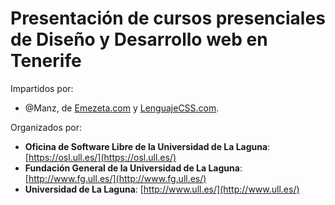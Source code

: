 # Presentación de cursos presenciales de Diseño y Desarrollo web en Tenerife

Impartidos por:
- @Manz, de [Emezeta.com](http://www.emezeta.com/) y [LenguajeCSS.com](http://lenguajecss.com/).

Organizados por:
- **Oficina de Software Libre de la Universidad de La Laguna**: [https://osl.ull.es/](https://osl.ull.es/)
- **Fundación General de la Universidad de La Laguna**: [http://www.fg.ull.es/](http://www.fg.ull.es/)
- **Universidad de La Laguna**: [http://www.ull.es/](http://www.ull.es/)
